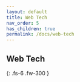 ```yaml
---
layout: default
title: Web Tech
nav_order: 5
has_children: true
permalink: /docs/web-tech
---
```


## Web Tech
{: .fs-6 .fw-300 }


